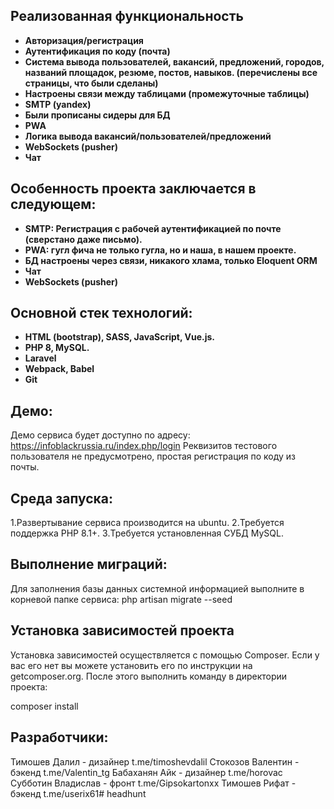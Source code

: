 ## Реализованная функциональность

- **Авторизация/регистрация**
- **Аутентификация по коду (почта)**
- **Система вывода пользователей, вакансий, предложений, городов, названий площадок, резюме, постов, навыков. (перечислены все страницы, что были сделаны)**
- **Настроены связи между таблицами (промежуточные таблицы)**
- **SMTP (yandex)**
- **Были прописаны сидеры для БД**
- **PWA**
- **Логика вывода вакансий/пользователей/предложений**
- **WebSockets (pusher)**
- **Чат**

## Особенность проекта заключается в следующем:

- **SMTP: Регистрация с рабочей аутентификацией по почте (сверстано даже письмо).**
- **PWA: гугл фича не только гугла, но и наша, в нашем проекте.**
- **БД настроены через связи, никакого хлама, только Eloquent ORM**
- **Чат**
- **WebSockets (pusher)**

## Основной стек технологий:
- **HTML (bootstrap), SASS, JavaScript, Vue.js.**
- **PHP 8, MySQL.**
- **Laravel**
- **Webpack, Babel**
- **Git**

## Демо:
Демо сервиса будет доступно по адресу: https://infoblackrussia.ru/index.php/login
Реквизитов тестового пользователя не предусмотрено, простая регистрация по коду из почты.



## Среда запуска:
1.Развертывание сервиса производится на ubuntu.
2.Требуется поддержка PHP 8.1+.
3.Требуется установленная СУБД MySQL.

## Выполнение миграций:
Для заполнения базы данных системной информацией выполните в корневой папке сервиса:
php artisan migrate --seed

## Установка зависимостей проекта
Установка зависимостей осуществляется с помощью Composer. Если у вас его нет вы можете установить его по инструкции на getcomposer.org.
После этого выполнить команду в директории проекта:

composer install

## Разработчики:
Тимошев Далил - дизайнер t.me/timoshevdalil
Стокозов Валентин - бэкенд t.me/Valentin_tg
Бабаханян Айк - дизайнер t.me/horovac
Субботин Владислав - фронт t.me/Gipsokartonxx
Тимошев Рифат - бэкенд t.me/userix61#   h e a d h u n t  
 